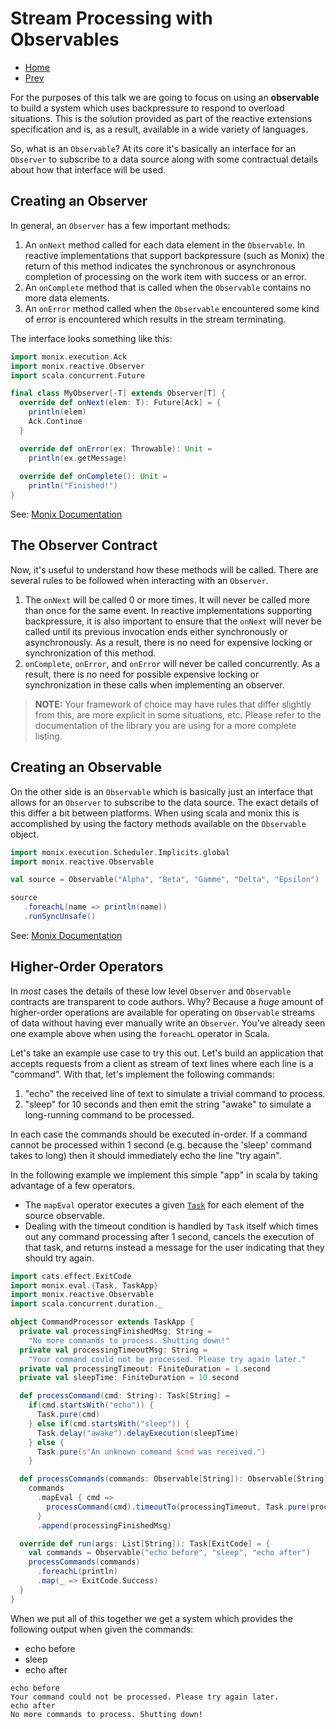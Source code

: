 # Stream Processing with Observables

* [Home](https://jonathanhood.github.io/programming-with-backpressure/)
* [Prev](index.md)

For the purposes of this talk we are going to focus on using an **observable** to
build a system which uses backpressure to respond to overload situations. This is
the solution provided as part of the reactive extensions specification and is, as
a result, available in a wide variety of languages.

So, what is an `Observable`? At its core it's basically an interface for an `Observer`
to subscribe to a data source along with some contractual details about how that
interface will be used.

## Creating an Observer

In general, an `Observer` has a few important methods:

1. An `onNext`  method called for each data element in the `Observable`. In reactive implementations
   that support backpressure (such as Monix) the return of this method indicates the synchronous or
   asynchronous completion of processing on the work item with success or an error.
2. An `onComplete` method that is called when the `Observable` contains no more data elements.
3. An `onError` method called when the `Observable` encountered some kind of error is encountered
   which results in the stream terminating.

The interface looks something like this:

```scala
import monix.execution.Ack
import monix.reactive.Observer
import scala.concurrent.Future

final class MyObserver[-T] extends Observer[T] {
  override def onNext(elem: T): Future[Ack] = {
    println(elem)
    Ack.Continue
  }

  override def onError(ex: Throwable): Unit =
    println(ex.getMessage)
    
  override def onComplete(): Unit =
    println("Finished!")
}
```

See: [Monix Documentation](https://monix.io/docs/3x/reactive/observable.html#observable-contract)

## The Observer Contract

Now, it's useful to understand how these methods will be called. There are several rules to be followed
when interacting with an `Observer`.

1. The `onNext` will be called 0 or more times. It will never be called more than once for the
   same event. In reactive implementations supporting backpressure, it is also important to ensure
   that the `onNext` will never be called until its previous invocation ends either synchronously
   or asynchronously. As a result, there is no need for expensive locking or synchronization of this
   method.
2. `onComplete`, `onError`, and `onError` will never be called concurrently. As a result, there is
   no need for possible expensive locking or synchronization in these calls when implementing an observer.

> **NOTE:** Your framework of choice may have rules that differ slightly from this, are more explicit in
> some situations, etc. Please refer to the documentation of the library you are using for a more complete
> listing.

## Creating an Observable

On the other side is an `Observable` which is basically just an interface that allows for an `Observer`
to subscribe to the data source. The exact details of this differ a bit between platforms. When using
scala and monix this is accomplished by using the factory methods available on the `Observable` object.

```scala
import monix.execution.Scheduler.Implicits.global
import monix.reactive.Observable

val source = Observable("Alpha", "Beta", "Gamme", "Delta", "Epsilon")

source
   .foreachL(name => println(name))
   .runSyncUnsafe()

```

See: [Monix Documentation](https://monix.io/docs/3x/reactive/observable.html#building-an-observable)

## Higher-Order Operators

In _most_ cases the details of these low level `Observer` and `Observable` contracts are transparent to
code authors. Why? Because a _huge_ amount of higher-order operations are available for operating on
`Observable` streams of data without having ever manually write an `Observer`. You've already seen one
example above when using the `foreachL` operator in Scala.

Let's take an example use case to try this out. Let's build an application that accepts requests from a
client as stream of text lines where each line is a "command". With that, let's implement the following
commands:

1. "echo" the received line of text to simulate a trivial command to process.
2. "sleep" for 10 seconds and then emit the string "awake" to simulate a long-running command
   to be processed.

In each case the commands should be executed in-order. If a command cannot be processed within 1
second (e.g. because the 'sleep' command takes to long) then it should immediately echo the line
"try again".

In the following example we implement this simple "app" in scala by taking advantage of a few operators.

* The `mapEval` operator executes a given [`Task`](https://monix.io/docs/3x/eval/task.html) for each element
  of the source observable.
* Dealing with the timeout condition is handled by `Task` itself which times out any command processing 
  after 1 second, cancels the execution of that task, and returns instead a message for the user indicating
  that they should try again.

```scala
import cats.effect.ExitCode
import monix.eval.{Task, TaskApp}
import monix.reactive.Observable
import scala.concurrent.duration._

object CommandProcessor extends TaskApp {
  private val processingFinishedMsg: String =
    "No more commands to process. Shutting down!"
  private val processingTimeoutMsg: String =
    "Your command could not be processed. Please try again later."
  private val processingTimeout: FiniteDuration = 1.second
  private val sleepTime: FiniteDuration = 10.second

  def processCommand(cmd: String): Task[String] =
    if(cmd.startsWith("echo")) {
      Task.pure(cmd)
    } else if(cmd.startsWith("sleep")) {
      Task.delay("awake").delayExecution(sleepTime)
    } else {
      Task.pure(s"An unknown command $cmd was received.")
    }

  def processCommands(commands: Observable[String]): Observable[String] =
    commands
      .mapEval { cmd =>
        processCommand(cmd).timeoutTo(processingTimeout, Task.pure(processingTimeoutMsg))
      }
      .append(processingFinishedMsg)

  override def run(args: List[String]): Task[ExitCode] = {
    val commands = Observable("echo before", "sleep", "echo after")
    processCommands(commands)
      .foreachL(println)
      .map(_ => ExitCode.Success)
  }
}
```

When we put all of this together we get a system which provides the following output when given the commands:

* echo before
* sleep
* echo after

```
echo before
Your command could not be processed. Please try again later.
echo after
No more commands to process. Shutting down!
```

